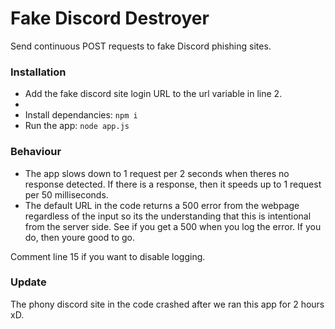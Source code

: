 # Fake Discord Destroyer
Send continuous POST requests to fake Discord phishing sites.

### Installation
<ul>
<li> Add the fake discord site login URL to the url variable in line 2. <li>
<li> Install dependancies: <code>npm i</code> </li>
<li> Run the app: <code>node app.js</code> </li>
</ul>

### Behaviour
<ul>
<li>The app slows down to 1 request per 2 seconds when theres no response detected. If there is a response, then it speeds up to 1 request per 50 milliseconds.</li>
<li>The default URL in the code returns a 500 error from the webpage regardless of the input so its the understanding that this is intentional from the server side. See if you get a 500 when you log the error. If you do, then youre good to go.</li>
</ul>

Comment line 15 if you want to disable logging.

### Update
The phony discord site in the code crashed after we ran this app for 2 hours xD.